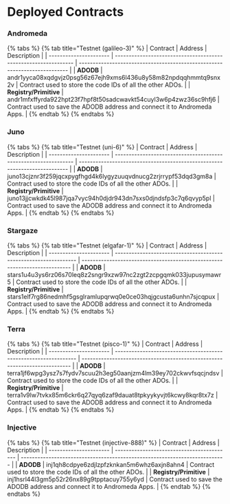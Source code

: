# Deployed Contracts

### Andromeda

{% tabs %}
{% tab title="Testnet (galileo-3)" %}
| Contract               | Address                                                         | Description                                                                |
| ---------------------- | --------------------------------------------------------------- | -------------------------------------------------------------------------- |
| **ADODB**              | andr1yyca08xqdgvjz0psg56z67ejh9xms6l436u8y58m82npdqqhmmtq9snx2v | Contract used to store the code IDs of all the other ADOs.                 |
| **Registry/Primitive** | andr1mfxffyrda922hpt23f7hpf8t50sadcwavkt54cuyl3w6p4zwz36sc9hfj6 | Contract used to save the ADODB address and connect it to Andromeda Apps.  |
{% endtab %}
{% endtabs %}

### Juno

{% tabs %}
{% tab title="Testnet (uni-6)" %}
| Contract               | Address                                                         | Description                                                                |
| ---------------------- | --------------------------------------------------------------- | -------------------------------------------------------------------------- |
| **ADODB**              | juno13cjznr3f259jqcxpygfhgd4k6lygyzuuqvdnucg2zrjrrypf53dqd3gm8a | Contract used to store the code IDs of all the other ADOs.                 |
| **Registry/Primitive** | juno13jjcwkdk45l987jqa7vyc94h0djdr943dn7sxs0djndsfp3c7q6qvyp5pl | Contract used to save the ADODB address and connect it to Andromeda Apps.  |
{% endtab %}
{% endtabs %}

### Stargaze

{% tabs %}
{% tab title="Testnet (elgafar-1)" %}
| Contract               | Address                                                          | Description                                                                |
| ---------------------- | ---------------------------------------------------------------- | -------------------------------------------------------------------------- |
| **ADODB**              | stars1u4u3ys6rz06s70leq8z2sngr9xzw97nc2zgt2zcpgqmk033jupusymawr5 | Contract used to store the code IDs of all the other ADOs.                 |
| **Registry/Primitive** | stars1elf7rg86nedmhf5gsglramlupqrwq0e0ce03hqjgcusta6unhn7sjcqpux | Contract used to save the ADODB address and connect it to Andromeda Apps.  |
{% endtab %}
{% endtabs %}

### Terra

{% tabs %}
{% tab title="Testnet (pisco-1)" %}
| Contract               | Address                                                          | Description                                                                |
| ---------------------- | ---------------------------------------------------------------- | -------------------------------------------------------------------------- |
| **ADODB**              | terra1jf6wpg3ysz7s7fydv7scuu2h3eg50aanjzm4lm39ey702ckwvfsqcjndsv | Contract used to store the code IDs of all the other ADOs.                 |
| **Registry/Primitive** | terra1v9lw7tvkx85m6ckr6q27qyq6zaf9dauat8tpkyykyvjt6kcwy8kqr8tx7z | Contract used to save the ADODB address and connect it to Andromeda Apps.  |
{% endtab %}
{% endtabs %}

### Injective&#x20;

{% tabs %}
{% tab title="Testnet (injective-888)" %}
| Contract               | Address                                    | Description                                                                |
| ---------------------- | ------------------------------------------ | -------------------------------------------------------------------------- |
| **ADODB**              | inj1qh8cdpye6zdjlzpfzknkan5m6whz6axjn8ahn4 | Contract used to store the code IDs of all the other ADOs.                 |
| **Registry/Primitive** | inj1hsrl44l3gm5p52r26nx89g9tpptacuy755y6yd | Contract used to save the ADODB address and connect it to Andromeda Apps.  |
{% endtab %}
{% endtabs %}
